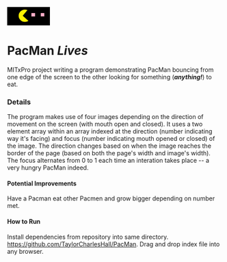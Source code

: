 <img src="PM.jpg" width='100'/>

# PacMan ***Lives***
MITxPro project writing a program demonstrating PacMan bouncing from one edge of the screen to the other looking for something (***anything!***) to eat.
### Details 
The program makes use of four images depending on the direction of movement on the screen (with mouth open and closed). It uses a two element array within an array indexed at the direction (number indicating way it's facing) and focus (number indicating mouth opened or closed) of the image. The direction changes based on when the image reaches the border of the page (based on both the page's width and image's width). The focus alternates from 0 to 1 each time an interation takes place -- a very hungry PacMan indeed.
#### Potential Improvements
Have a Pacman eat other Pacmen and grow bigger depending on number met.
#### How to Run
Install dependencies from repository into same directory. https://github.com/TaylorCharlesHall/PacMan. Drag and drop index file into any browser.
